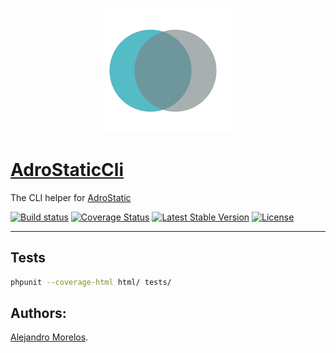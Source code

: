 <p align="center">
  <a href="https://gitlab.com/adrorock/adrostatic" target="_blank">
    <img src="/adrostatic.png" alt="AdroStatic"/>
  </a>
</p>

[AdroStaticCli](https://github.com/adrorocker/adrostatic-cli)
===================================

The CLI helper for [AdroStatic](https://github.com/adrorocker/adrostatic)

[![Build status][Master image]][Master]
[![Coverage Status][Master covarage image]][Master covarage]
[![Latest Stable Version][Stable version image]][Stable version]
[![License][License image]][License]

-----------------------------------

## Tests

```bash
phpunit --coverage-html html/ tests/
```

## Authors:

[Alejandro Morelos](https://github.com/adrorocker). 

  [Master]: https://travis-ci.org/adrorocker/adrostatic-cli/
  [Master image]: https://travis-ci.org/adrorocker/adrostatic-cli.svg?branch=master
  [Master covarage]: https://coveralls.io/github/adrorocker/adrostatic-cli
  [Master covarage image]: https://img.shields.io/coveralls/github/adrorocker/adrostatic-cli/master.svg
  [Stable version]: https://packagist.org/packages/adrorocker/adrostatic-cli
  [Stable version image]: https://poser.pugx.org/adrorocker/adrostatic-cli/v/stable
  [License]: https://packagist.org/packages/adrorocker/adrostatic-cli
  [License image]: https://poser.pugx.org/adrorocker/adrostatic-cli/license
